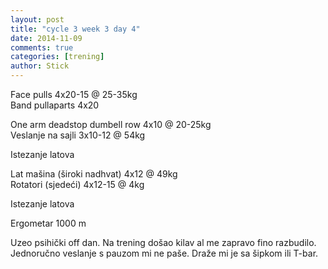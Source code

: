 ```yaml
---
layout: post
title: "cycle 3 week 3 day 4"
date: 2014-11-09
comments: true
categories: [trening]
author: Stick
---
```


Face pulls 4x20-15 @ 25-35kg    
Band pullaparts 4x20   

One arm deadstop dumbell row 4x10 @ 20-25kg  
Veslanje na sajli 3x10-12 @ 54kg  

Istezanje latova  

Lat mašina (široki nadhvat) 4x12 @ 49kg   
Rotatori (sjedeći) 4x12-15 @ 4kg   

Istezanje latova   

Ergometar 1000 m   

Uzeo psihički off dan. Na trening došao kilav al me zapravo fino razbudilo. Jednoručno veslanje s pauzom mi ne paše. Draže mi je sa šipkom ili T-bar.

